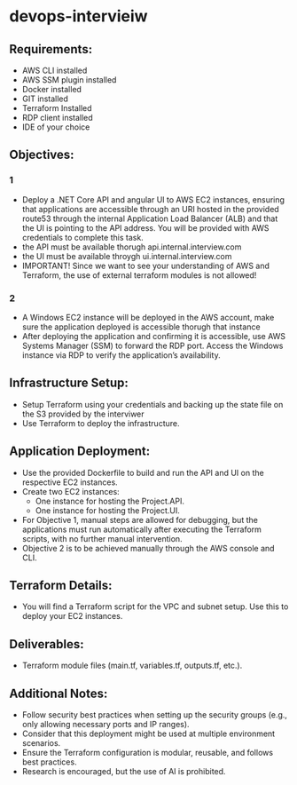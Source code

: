# devops-intervieiw

## Requirements:
- AWS CLI installed
- AWS SSM plugin installed
- Docker installed
- GIT installed
- Terraform Installed
- RDP client installed
- IDE of your choice

## Objectives:

### 1
- Deploy a .NET Core API and angular UI to AWS EC2 instances, ensuring that applications are accessible through an URI hosted in the provided route53 through the internal Application Load Balancer (ALB) and that the UI is pointing to the API address. You will be provided with AWS credentials to complete this task.
- the API must be available thorugh api.internal.interview.com
- the UI must be available throygh ui.internal.interview.com
- IMPORTANT! Since we want to see your understanding of AWS and Terraform, the use of external terraform modules is not allowed!

### 2
- A Windows EC2 instance will be deployed in the AWS account, make sure the application deployed is accessible thorugh that instance 
- After deploying the application and confirming it is accessible, use AWS Systems Manager (SSM) to forward the RDP port. Access the Windows instance via RDP to verify the application’s availability.

## Infrastructure Setup:

- Setup Terraform using your credentials and backing up the state file on the S3 provided by the interviwer
- Use Terraform to deploy the infrastructure.

## Application Deployment:

- Use the provided Dockerfile to build and run the API and UI on the respective EC2 instances.
- Create two EC2 instances:
  - One instance for hosting the Project.API.
  - One instance for hosting the Project.UI.
- For Objective 1, manual steps are allowed for debugging, but the applications must run automatically after executing the Terraform scripts, with no further manual intervention.
- Objective 2 is to be achieved manually through the AWS console and CLI.

## Terraform Details:

- You will find a Terraform script for the VPC and subnet setup. Use this to deploy your EC2 instances.

## Deliverables:

- Terraform module files (main.tf, variables.tf, outputs.tf, etc.).

## Additional Notes:
- Follow security best practices when setting up the security groups (e.g., only allowing necessary ports and IP ranges).
- Consider that this deployment might be used at multiple environment scenarios.
- Ensure the Terraform configuration is modular, reusable, and follows best practices.
- Research is encouraged, but the use of AI is prohibited.
